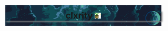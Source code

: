 <div style="position:relative;text-align:center;">
    <h1 class="centered" style="width:100%;box-shadow: 3px 4px 5px gray;position:absolute;top:0%;left:50%;transform:translate(-50%, -65%);">clxrity <img src="img/potted_plant.gif" style="width:20px;" /></h1>
    <img src="img/clxrity_banner.png" />
</div>
